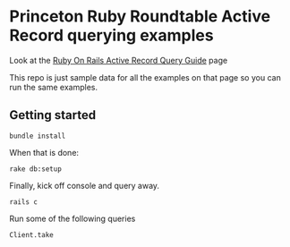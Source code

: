 # Princeton Ruby Roundtable Active Record querying examples

Look at the [Ruby On Rails Active Record Query Guide](http://guides.rubyonrails.org/active_record_querying.html) page 

This repo is just sample data for all the examples on that page so you can run the same examples.

## Getting started

```
bundle install
```
When that is done:
```
rake db:setup
```
Finally, kick off console and query away.
```
rails c
```

Run some of the following queries

```
Client.take
```
